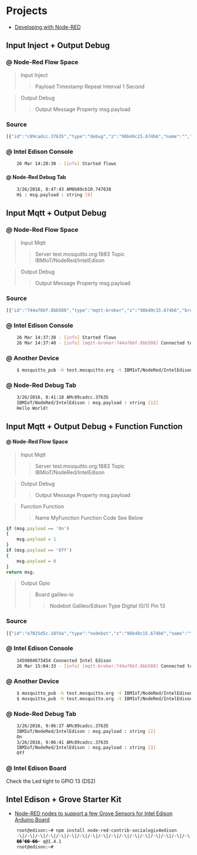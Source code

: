 # Projects

- [Developing with Node-RED](0https://software.intel.com/en-us/articles/developing-with-node-red)

## Input Inject + Output Debug

### @ Node-Red Flow Space

> Input Inject
> > Payload Timestamp
> > Repeat Interval 1 Second

> Output Debug
> > Output Message Property
> > msg.payload

### Source

```js
[{"id":"c89cadcc.37635","type":"debug","z":"98b49c15.674b6","name":"","active":true,"console":"false","complete":"false","x":591,"y":130,"wires":[]},{"id":"eb9bef99.14641","type":"inject","z":"98b49c15.674b6","name":"","topic":"","payload":"","payloadType":"date","repeat":"1","crontab":"","once":false,"x":206,"y":130,"wires":[["c89cadcc.37635"]]}]
```

### @ Intel Edison Console

```sh
    26 Mar 14:20:30 - [info] Started flows
```

#### @ Node-Red Debug Tab

```sh
    3/26/2016, 8:47:43 AM8b89cb10.747638
    Hi : msg.payload : string [0]
```

## Input Mqtt + Output Debug

### @ Node-Red Flow Space

> Input Mqtt
> > Server test.mosquitto.org:1883
> > Topic IBMIoT/NodeRed/IntelEdison

> Output Debug
> > Output Message Property
> > msg.payload

### Source

```js
[{"id":"744af6bf.8bb508","type":"mqtt-broker","z":"98b49c15.674b6","broker":"test.mosquitto.org ","port":"1883","clientid":"","usetls":false,"verifyservercert":true,"compatmode":true,"keepalive":"60","cleansession":true,"willTopic":"","willQos":"0","willRetain":"false","willPayload":"","birthTopic":"","birthQos":"0","birthRetain":"false","birthPayload":""},{"id":"c89cadcc.37635","type":"debug","z":"98b49c15.674b6","name":"","active":true,"console":"false","complete":"false","x":591,"y":130,"wires":[]},{"id":"7f0cbf12.80f34","type":"mqtt in","z":"98b49c15.674b6","name":"","topic":"IBMIoT/NodeRed/IntelEdison","broker":"744af6bf.8bb508","x":356,"y":130,"wires":[["c89cadcc.37635"]]}]
```

### @ Intel Edison Console

```sh
    26 Mar 14:37:38 - [info] Started flows
    26 Mar 14:37:40 - [info] [mqtt-broker:744af6bf.8bb508] Connected to broker: mqtt://test.mosquitto.org :1883
```

### @ Another Device

```sh
    $ mosquitto_pub -h test.mosquitto.org -t IBMIoT/NodeRed/IntelEdison -m "Hello World!"
```
### @ Node-Red Debug Tab

```sh
    3/26/2016, 8:41:18 AMc89cadcc.37635
    IBMIoT/NodeRed/IntelEdison : msg.payload : string [12]
    Hello World!
```

## Input Mqtt + Output Debug + Function Function 

#### @ Node-Red Flow Space

> Input Mqtt
> > Server test.mosquitto.org:1883
> > Topic IBMIoT/NodeRed/IntelEdison

> Output Debug
> > Output Message Property
> > msg.payload

> Function Function
> > Name MyFunction
> > Function Code See Below

```js
if (msg.payload == 'On')
{
    msg.payload = 1
}
if (msg.payload == 'Off')
{
    msg.payload = 0
}
return msg;
```

> Output Gpio
> > Board galileo-io
> > > Nodebot Galileo/Edison
> > Type Digital (0/1)
> > Pin 13

### Source

```js
[{"id":"e7025d5c.18fda","type":"nodebot","z":"98b49c15.674b6","name":"","username":"","password":"","boardType":"galileo-io","serialportName":"","connectionType":"local","mqttServer":"","socketServer":"","pubTopic":"","subTopic":"","tcpHost":"","tcpPort":"","sparkId":"","sparkToken":"","beanId":"","impId":"","meshbluServer":"https://meshblu.octoblu.com","uuid":"","token":"","sendUuid":""},{"id":"744af6bf.8bb508","type":"mqtt-broker","z":"98b49c15.674b6","broker":"test.mosquitto.org ","port":"1883","clientid":"","usetls":false,"verifyservercert":true,"compatmode":true,"keepalive":"60","cleansession":true,"willTopic":"","willQos":"0","willRetain":"false","willPayload":"","birthTopic":"","birthQos":"0","birthRetain":"false","birthPayload":""},{"id":"c89cadcc.37635","type":"debug","z":"98b49c15.674b6","name":"","active":true,"console":"false","complete":"payload","x":591,"y":130,"wires":[]},{"id":"7f0cbf12.80f34","type":"mqtt in","z":"98b49c15.674b6","name":"","topic":"IBMIoT/NodeRed/IntelEdison","broker":"744af6bf.8bb508","x":232,"y":130,"wires":[["c89cadcc.37635","a439a46b.5bc658"]]},{"id":"a439a46b.5bc658","type":"function","z":"98b49c15.674b6","name":"MyFunction","func":"if (msg.payload == 'On')\n{\n    msg.payload = 1\n}\nif (msg.payload == 'Off')\n{\n    msg.payload = 0\n}\nreturn msg;","outputs":1,"noerr":0,"x":444,"y":186,"wires":[["5366e815.ac9918"]]},{"id":"5366e815.ac9918","type":"gpio out","z":"98b49c15.674b6","name":"","state":"OUTPUT","pin":"13","i2cDelay":"0","i2cAddress":"","i2cRegister":"","outputs":0,"board":"e7025d5c.18fda","x":628,"y":186,"wires":[]}]
```

### @ Intel Edison Console

```sh
    1459004673454 Connected Intel Edison  
    26 Mar 15:04:33 - [info] [mqtt-broker:744af6bf.8bb508] Connected to broker: mqtt://test.mosquitto.org :1883
```

### @ Another Device

```sh
    $ mosquitto_pub -h test.mosquitto.org -t IBMIoT/NodeRed/IntelEdison -m "On"
    $ mosquitto_pub -h test.mosquitto.org -t IBMIoT/NodeRed/IntelEdison -m "Off"
```
### @ Node-Red Debug Tab

```sh
    3/26/2016, 9:06:37 AMc89cadcc.37635
    IBMIoT/NodeRed/IntelEdison : msg.payload : string [2]
    On
    3/26/2016, 9:06:41 AMc89cadcc.37635
    IBMIoT/NodeRed/IntelEdison : msg.payload : string [3]
    Off
```

### @ Intel Edison Board

Check the Led tight to GPIO 13 (DS2)

## Intel Edison + Grove Starter Kit

- [Node-RED nodes to support a few Grove Sensors for Intel Edison Arduino Board](http://flows.nodered.org/node/node-red-contrib-socialogix4edison)

```sh
    root@edison:~# npm install node-red-contrib-socialogix4edison
    -\|/-\|/-\|/-\|/-\|/-\|/-\|/-\|/-\|/-\|/-\|/-\|/-\|/-\|/-\|/-\|/-\|/-\|/-\|/-\|/-\|/-\|/-\|/-\|/-\|/-\|/-\|/-\|/-\|/-\|/-n
    ��└��─��─ q@1.4.1
    root@edison:~# 
```